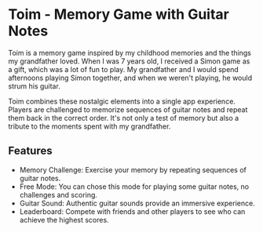 
# Toim - Memory Game with Guitar Notes
Toim is a memory game inspired by my childhood memories and the things my grandfather loved. When I was 7 years old, I received a Simon game as a gift, which was a lot of fun to play. My grandfather and I would spend afternoons playing Simon together, and when we weren't playing, he would strum his guitar.

Toim combines these nostalgic elements into a single app experience. Players are challenged to memorize sequences of guitar notes and repeat them back in the correct order. It's not only a test of memory but also a tribute to the moments spent with my grandfather.

## Features

* Memory Challenge: Exercise your memory by repeating sequences of guitar notes.
* Free Mode: You can chose this mode for playing some guitar notes, no challenges and scoring.
* Guitar Sound: Authentic guitar sounds provide an immersive experience.
* Leaderboard: Compete with friends and other players to see who can achieve the highest scores.

